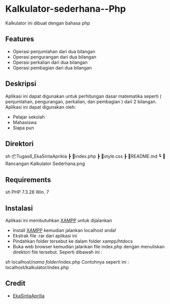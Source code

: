 # Kalkulator-sederhana--Php
Kalkulator ini dibuat dengan bahasa php


## Features
- Operasi penjumlahan dari dua bilangan
- Operasi pengurangan dari dua bilangan
- Operasi perkalian dari dua bilangan
- Operasi pembagian dari dua bilangan

## Deskripsi

Aplikasi ini dapat digunakan untuk perhitungan dasar matematika seperti ( penjumlahan, pengurangan, perkalian, dan pembagian ) dari 2 bilangan. Aplikasi ini dapat digunakan oleh:
- Pelajar sekolah
- Mahasiswa
- Siapa pun

## Direktori
sh
📦Tugas6_EkaSintaAprikia
 ┣ 📜index.php
 ┣ 📜style.css
 ┣ 📜README.md
 ┗ 📜Rancangan  Kalkulator Sederhana.png

## Requirements

sh
PHP 7.3.28
Win. 7


## Instalasi

Aplikasi ini membutuhkan [XAMPP](https://www.apachefriends.org/download.html) untuk dijalankan

- Install [XAMPP](https://www.apachefriends.org/download.html) kemudian jalankan localhost anda!
- Ekstrak file .rar dari aplikasi ini
- Pindahkan folder tersebut ke dalam folder xampp/htdocs
- Buka web browser kemudian jalankan file index.php dengan menuliskan direktori file tersebut. Seperti dibawah ini :

sh
localhost/*nama folder*/index.php
Contohnya seperti ini :
localhost/kalkulator/index.php


## Credit

* [EkaSintaAprilia](instagram.com/ekasintaaprilia/)
